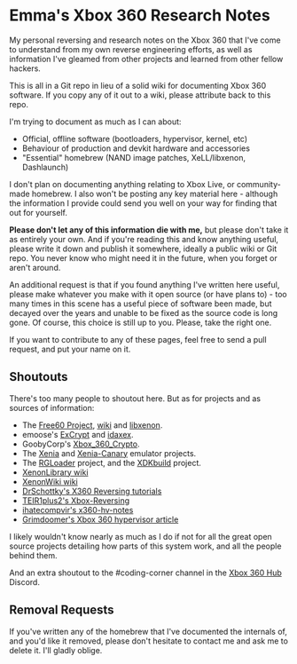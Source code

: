 # Emma's Xbox 360 Research Notes

My personal reversing and research notes on the Xbox 360 that I've come to
understand from my own reverse engineering efforts, as well as information I've
gleamed from other projects and learned from other fellow hackers.

This is all in a Git repo in lieu of a solid wiki for documenting Xbox 360
software. If you copy any of it out to a wiki, please attribute back to this
repo.

I'm trying to document as much as I can about:
* Official, offline software (bootloaders, hypervisor, kernel, etc)
* Behaviour of production and devkit hardware and accessories
* "Essential" homebrew (NAND image patches, XeLL/libxenon, Dashlaunch)

I don't plan on documenting anything relating to Xbox Live, or community-made 
homebrew. I also won't be posting any key material here - although the information
I provide could send you well on your way for finding that out for yourself.

**Please don't let any of this information die with me,** but please don't take it
as entirely your own. And if you're reading this and know anything useful, please
write it down and publish it somewhere, ideally a public wiki or Git repo.
You never know who might need it in the future, when you forget or aren't around.

An additional request is that if you found anything I've written here useful,
please make whatever you make with it open source (or have plans to) - too many
times in this scene has a useful piece of software been made, but decayed over
the years and unable to be fixed as the source code is long gone. Of course,
this choice is still up to you. Please, take the right one.

If you want to contribute to any of these pages, feel free to send a pull request,
and put your name on it.

## Shoutouts

There's too many people to shoutout here. But as for projects and as sources of
information:

* The [Free60 Project](https://github.com/Free60Project), [wiki](https://free60.org/)
  and [libxenon](https://github.com/Free60Project/libxenon).
* emoose's [ExCrypt](https://github.com/emoose/ExCrypt) and
  [idaxex](https://github.com/emoose/idaxex).
* GoobyCorp's [Xbox_360_Crypto](https://github.com/GoobyCorp/Xbox_360_Crypto).
* The [Xenia](https://github.com/xenia-project/xenia) and
  [Xenia-Canary](https://github.com/xenia-canary/xenia-canary/) emulator projects.
* The [RGLoader](https://github.com/RGLoader) project, and the
  [XDKbuild](https://github.com/xvistaman2005/XDKbuild) project.
* [XenonLibrary wiki](https://xenonlibrary.com/wiki/Main_Page)
* [XenonWiki wiki](https://www.xenonwiki.com/Main_Page)
* [DrSchottky's X360 Reversing tutorials](https://www.razielconsole.com/forum/guide-e-tutorial-xbox-360/943-%5Bx360-reversing%5D-intro.html)
* [TEIR1plus2's Xbox-Reversing](https://github.com/TEIR1plus2/Xbox-Reversing)
* [ihatecompvir's x360-hv-notes](https://github.com/ihatecompvir/x360-hv-notes)
* [Grimdoomer's Xbox 360 hypervisor article](https://icode4.coffee/?p=1047)

I likely wouldn't know nearly as much as I do if not for all the great open source
projects detailing how parts of this system work, and all the people behind them. 

And an extra shoutout to the #coding-corner channel in the
[Xbox 360 Hub](https://xbox360hub.com/) Discord.

## Removal Requests

If you've written any of the homebrew that I've documented the internals of, and
you'd like it removed, please don't hesitate to contact me and ask me to delete
it. I'll gladly oblige.
